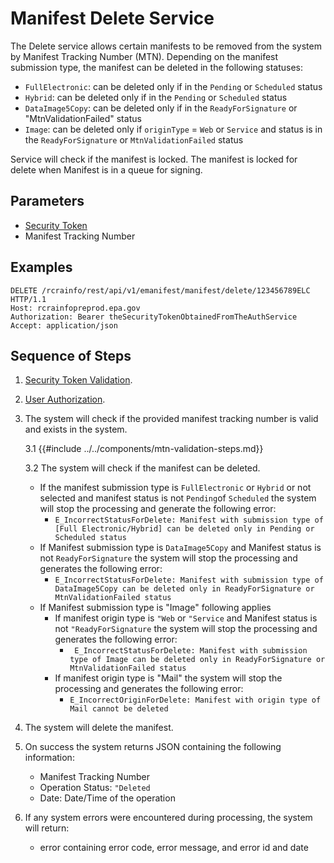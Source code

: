 # Manifest Delete Service

The Delete service allows certain manifests to be removed from the system by Manifest Tracking Number (MTN). Depending
on the manifest submission type, the manifest can be deleted in the following statuses:

- `FullElectronic`: can be deleted only if in the `Pending` or `Scheduled` status
- `Hybrid`: can be deleted only if in the `Pending` or `Scheduled` status
- `DataImage5Copy`: can be deleted only if in the `ReadyForSignature` or "MtnValidationFailed" status
- `Image`: can be deleted only if `originType` = `Web` or `Service` and status is in the `ReadyForSignature`
  or `MtnValidationFailed` status

Service will check if the manifest is locked. The manifest is locked for delete when Manifest is in a queue for signing.

## Parameters

- [Security Token](../authentication.md#security-tokens)
- Manifest Tracking Number

## Examples

```http
DELETE /rcrainfo/rest/api/v1/emanifest/manifest/delete/123456789ELC HTTP/1.1
Host: rcrainfopreprod.epa.gov
Authorization: Bearer theSecurityTokenObtainedFromTheAuthService
Accept: application/json

```

## Sequence of Steps

1. [Security Token Validation](../authentication.md#security-token-validation).
2. [User Authorization](../authentication.md#user-authorization).
3. The system will check if the provided manifest tracking number is valid and exists in the system.

   3.1 {{#include ../../components/mtn-validation-steps.md}}

   3.2 The system will check if the manifest can be deleted.

   - If the manifest submission type is `FullElectronic` or `Hybrid` or not selected and manifest status is
     not `Pending`of `Scheduled` the system will stop the processing and generate the following error:
     - `E_IncorrectStatusForDelete: Manifest with submission type of [Full Electronic/Hybrid] can be deleted only in Pending or Scheduled status`
   - If Manifest submission type is `DataImage5Copy` and Manifest status is not `ReadyForSignature` the system will
     stop the processing and generates the following error:
     - `E_IncorrectStatusForDelete: Manifest with submission type of DataImage5Copy can be deleted only in ReadyForSignature or MtnValidationFailed status`
   - If Manifest submission type is "Image" following applies
     - If manifest origin type is `"Web` or `"Service` and Manifest status is not `"ReadyForSignature` the system
       will stop the processing and generates the following error:
       - ` E_IncorrectStatusForDelete: Manifest with submission type of Image can be deleted only in ReadyForSignature or MtnValidationFailed status`
     - If manifest origin type is "Mail" the system will stop the processing and generates the following error:
       - `E_IncorrectOriginForDelete: Manifest with origin type of Mail cannot be deleted`

4. The system will delete the manifest.
5. On success the system returns JSON containing the following information:
   - Manifest Tracking Number
   - Operation Status: `"Deleted`
   - Date: Date/Time of the operation
6. If any system errors were encountered during processing, the system will return:
   - error containing error code, error message, and error id and date

